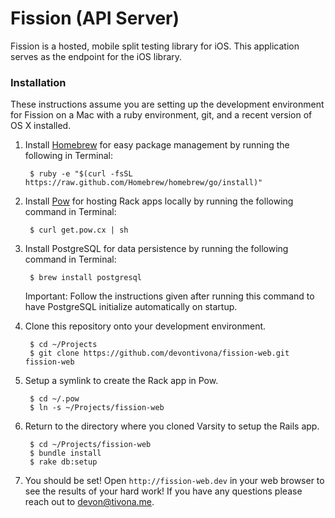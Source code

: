 # Fission (API Server)
Fission is a hosted, mobile split testing library for iOS. This application serves as the endpoint for the iOS library.

### Installation
These instructions assume you are setting up the development environment for Fission on a Mac with a ruby environment, git, and a recent version of OS X installed.

1. Install [Homebrew](http://brew.sh) for easy package management by running the following in Terminal: 
        
        $ ruby -e "$(curl -fsSL https://raw.github.com/Homebrew/homebrew/go/install)"
1. Install [Pow](http://pow.cx) for hosting Rack apps locally by running the following command in Terminal: 
    
        $ curl get.pow.cx | sh
1. Install PostgreSQL for data persistence by running the following command in Terminal: 

        $ brew install postgresql

    Important: Follow the instructions given after running this command to have PostgreSQL initialize automatically on startup.
1. Clone this repository onto your development environment.
        
        $ cd ~/Projects
        $ git clone https://github.com/devontivona/fission-web.git fission-web
1. Setup a symlink to create the Rack app in Pow.
    
        $ cd ~/.pow
        $ ln -s ~/Projects/fission-web

1. Return to the directory where you cloned Varsity to setup the Rails app.

        $ cd ~/Projects/fission-web
        $ bundle install
        $ rake db:setup

1. You should be set! Open `http://fission-web.dev` in your web browser to see the results of your hard work! If you have any questions please reach out to [devon@tivona.me](mailto:devon@tivona.me).